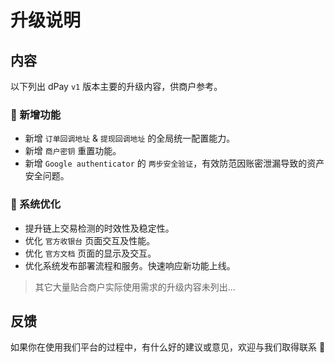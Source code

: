 # 升级说明

## 内容

以下列出 dPay `v1` 版本主要的升级内容，供商户参考。

### 🚀 新增功能

- 新增 `订单回调地址` & `提现回调地址` 的全局统一配置能力。
- 新增 `商户密钥` 重置功能。
- 新增 `Google authenticator` 的 `两步安全验证`，有效防范因账密泄漏导致的资产安全问题。

### 💪 系统优化

- 提升链上交易检测的时效性及稳定性。
- 优化 `官方收银台` 页面交互及性能。
- 优化 `官方文档` 页面的显示及交互。
- 优化系统发布部署流程和服务。快速响应新功能上线。

> 其它大量贴合商户实际使用需求的升级内容未列出...

## 反馈

如果你在使用我们平台的过程中，有什么好的建议或意见，欢迎与我们取得联系 🤝